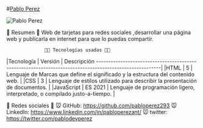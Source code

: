 #[Pablo Perez ](https://project03card.netlify.app/)

![Pablo Perez ](https://i.postimg.cc/sgKR3cV1/card.png)

📜 Resumen 📜
Web de tarjetas para redes sociales ,desarrollar una página web y publícarla en internet para que lo puedas compartir.

                  👨‍💻 Tecnologías usadas 👨‍💻

|Tecnología	| Versión	| Descripción
--------------------------------------------------------------------------------------------------------|
|HTML	      |     5     | Lenguaje de Marcas que define el significado y la estructura del contenido web. |
|CSS	      |     3     | Lenguaje de estilos utilizado para describir la presentación de documentos.     |
|JavaScript	| ES 2021	  | Lenguaje de programación ligero, interpretado, o compilado justo-a-tiempo.      |

🤗 Redes sociales 🤗
🐭 GitHub: https://github.com/pabloperez293 
🐭 LinkedIn: https://www.linkedin.com/in/pabloperezant/ 
🐭 twitter: https://twitter.com/pablodevperez
